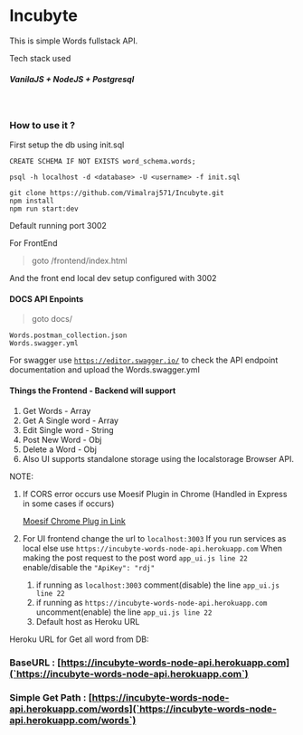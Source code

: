 # Incubyte

This is simple Words fullstack API.

Tech stack used

##### VanilaJS + NodeJS + Postgresql

&nbsp;

### How to use it ?

First setup the db using init.sql

```
CREATE SCHEMA IF NOT EXISTS word_schema.words;

psql -h localhost -d <database> -U <username> -f init.sql
```

```
git clone https://github.com/Vimalraj571/Incubyte.git
npm install
npm run start:dev
```

Default running port 3002

For FrontEnd

> goto /frontend/index.html

And the front end local dev setup configured with 3002

#### DOCS API Enpoints

>goto docs/

```
Words.postman_collection.json
Words.swagger.yml
```

For swagger use [`https://editor.swagger.io/`](https://pages.github.com/) to check the API endpoint documentation
and upload the Words.swagger.yml

#### Things the Frontend - Backend will support

1. Get Words - Array
2. Get A Single word - Array
3. Edit Single word - String
4. Post New Word - Obj
5. Delete a Word - Obj
6. Also UI supports standalone storage using the localstorage Browser API.


NOTE:
1.  If CORS error occurs use Moesif Plugin in Chrome (Handled in Express in some cases if occurs)

    [Moesif Chrome Plug in Link](https://chrome.google.com/webstore/detail/moesif-origin-cors-change/digfbfaphojjndkpccljibejjbppifbc)

2.  For UI frontend change the url to `localhost:3003` If you run services as local else use `https://incubyte-words-node-api.herokuapp.com`
    When making the post request to the post word `app_ui.js line 22` enable/disable the `"ApiKey": "rdj"`
    1. if running as `localhost:3003` comment(disable) the line `app_ui.js line 22`
    2. if running as `https://incubyte-words-node-api.herokuapp.com` uncomment(enable) the line `app_ui.js line 22`
    3. Default host as Heroku URL

Heroku URL for Get all word from DB:

### BaseURL : [https://incubyte-words-node-api.herokuapp.com](`https://incubyte-words-node-api.herokuapp.com`)


### Simple Get Path : [https://incubyte-words-node-api.herokuapp.com/words](`https://incubyte-words-node-api.herokuapp.com/words`)


